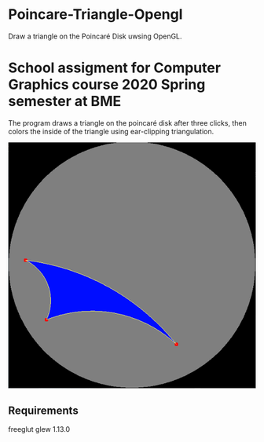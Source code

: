 # Poincare-Triangle-Opengl
Draw a triangle on the Poincaré Disk uwsing OpenGL.

# School assigment for Computer Graphics course 2020 Spring semester at BME

The program draws a triangle on the poincaré disk after three clicks, then colors the inside of the triangle using ear-clipping triangulation.

![Example output](example.PNG)

## Requirements

freeglut
glew 1.13.0
